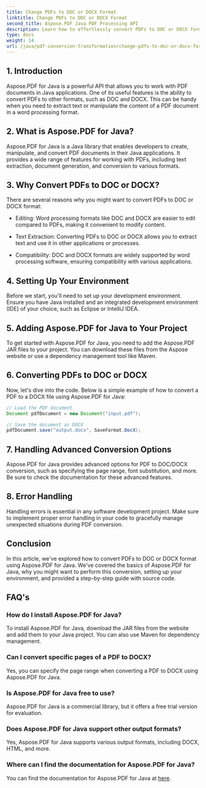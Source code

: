 ```yaml
---
title: Change PDFs to DOC or DOCX Format
linktitle: Change PDFs to DOC or DOCX Format
second_title: Aspose.PDF Java PDF Processing API
description: Learn how to effortlessly convert PDFs to DOC or DOCX format using Aspose.PDF for Java. A step-by-step guide with source code and FAQs for seamless document transformation.
type: docs
weight: 14
url: /java/pdf-conversion-transformation/change-pdfs-to-doc-or-docx-format/
---
```


## 1. Introduction

Aspose.PDF for Java is a powerful API that allows you to work with PDF documents in Java applications. One of its useful features is the ability to convert PDFs to other formats, such as DOC and DOCX. This can be handy when you need to extract text or manipulate the content of a PDF document in a word processing format.

## 2. What is Aspose.PDF for Java?

Aspose.PDF for Java is a Java library that enables developers to create, manipulate, and convert PDF documents in their Java applications. It provides a wide range of features for working with PDFs, including text extraction, document generation, and conversion to various formats.

## 3. Why Convert PDFs to DOC or DOCX?

There are several reasons why you might want to convert PDFs to DOC or DOCX format:

- Editing: Word processing formats like DOC and DOCX are easier to edit compared to PDFs, making it convenient to modify content.

- Text Extraction: Converting PDFs to DOC or DOCX allows you to extract text and use it in other applications or processes.

- Compatibility: DOC and DOCX formats are widely supported by word processing software, ensuring compatibility with various applications.

## 4. Setting Up Your Environment

Before we start, you'll need to set up your development environment. Ensure you have Java installed and an integrated development environment (IDE) of your choice, such as Eclipse or IntelliJ IDEA.

## 5. Adding Aspose.PDF for Java to Your Project

To get started with Aspose.PDF for Java, you need to add the Aspose.PDF JAR files to your project. You can download these files from the Aspose website or use a dependency management tool like Maven.

## 6. Converting PDFs to DOC or DOCX

Now, let's dive into the code. Below is a simple example of how to convert a PDF to a DOCX file using Aspose.PDF for Java:

```java
// Load the PDF document
Document pdfDocument = new Document("input.pdf");

// Save the document as DOCX
pdfDocument.save("output.docx", SaveFormat.DocX);
```

## 7. Handling Advanced Conversion Options

Aspose.PDF for Java provides advanced options for PDF to DOC/DOCX conversion, such as specifying the page range, font substitution, and more. Be sure to check the documentation for these advanced features.

## 8. Error Handling

Handling errors is essential in any software development project. Make sure to implement proper error handling in your code to gracefully manage unexpected situations during PDF conversion.

## Conclusion

In this article, we've explored how to convert PDFs to DOC or DOCX format using Aspose.PDF for Java. We've covered the basics of Aspose.PDF for Java, why you might want to perform this conversion, setting up your environment, and provided a step-by-step guide with source code.

## FAQ's

### How do I install Aspose.PDF for Java?

To install Aspose.PDF for Java, download the JAR files from the website and add them to your Java project. You can also use Maven for dependency management.

### Can I convert specific pages of a PDF to DOCX?

Yes, you can specify the page range when converting a PDF to DOCX using Aspose.PDF for Java.

### Is Aspose.PDF for Java free to use?

Aspose.PDF for Java is a commercial library, but it offers a free trial version for evaluation.

### Does Aspose.PDF for Java support other output formats?

Yes, Aspose.PDF for Java supports various output formats, including DOCX, HTML, and more.

### Where can I find the documentation for Aspose.PDF for Java?

You can find the documentation for Aspose.PDF for Java at [here](https://reference.aspose.com/pdf/java/).
